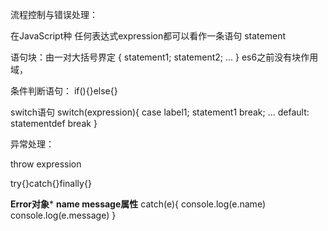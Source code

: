 流程控制与错误处理：

在JavaScript种 任何表达式expression都可以看作一条语句 statement

语句块：由一对大括号界定
{
    statement1;
    statement2;
    ...
}
es6之前没有块作用域，


条件判断语句：
if(){}else{}

switch语句
switch(expression){
    case label1;
    statement1
    break;
    ...
    default:
    statementdef
    break
}

异常处理：

throw expression

try{}catch{}finally{}


**Error对象***
**name message属性**
catch(e){
    console.log(e.name)
    console.log(e.message)
}


